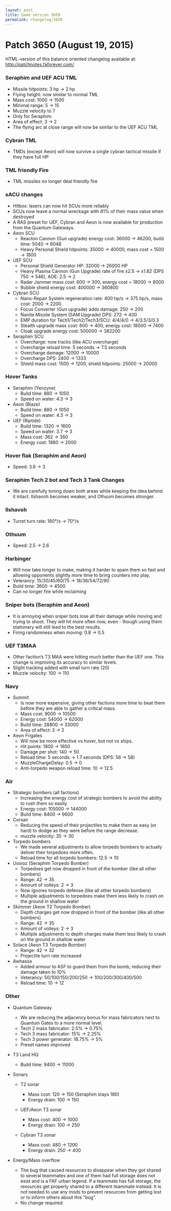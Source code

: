 ```yaml
---
layout: post
title: Game version 3650
permalink: changelog/3650
---
```


# Patch 3650 (August 19, 2015)

HTML-version of this balance oriented changelog available at: http://patchnotes.faforever.com/

### Seraphim and UEF ACU TML

- Missile hitpoints: 3 hp → 2 hp
- Flying height: now similar to normal TML
- Mass cost: 1000 → 1500
- Minimal range: 5 → 15
- Muzzle velocity to 7
- Only for Seraphim:
- Area of effect: 3 → 2
- The flying arc at close range will now be similar to the UEF ACU TML

### Cybran TML

- TMDs (except Aeon) will now survive a single cybran tactical missile if they have full HP

### TML friendly Fire

- TML missiles no longer deal friendly fire

### sACU changes

- Hitbox: lasers can now hit SCUs more reliably
- SCUs now leave a normal wreckage with 81% of their mass value when destroyed
- A RAS preset for UEF, Cybran and Aeon is now available for production from the Quantum Gateways.
- Aeon SCU
  - Reacton Cannon (Gun upgrade) energy cost: 36000 → 46200, build time: 5040 → 6048
  - Heavy Personal Shield hitpoints: 35000 → 40000, mass cost = 1500 → 1800
- UEF SCU
  - Personal Shield Generator HP: 32000 → 26000 HP
  - Heavy Plasma Cannon (Gun Upgrade) rate of fire x2.5 → x1.82 (DPS 750 → 546), AOE: 2.5 → 2
  - Radar Jammer mass cost: 600 → 300, energy cost = 18000 → 8000
  - Bubble shield energy cost: 400000 → 360800
- Cybran SCU
  - Nano-Repair System regeneration rate: 400 hp/s → 375 hp/s, mass cost: 2000 → 2200
  - Focus Converter (Gun upgrade) adds damage: 250 → 200
  - Nanite Missile System (SAM Upgrade) DPS: 272 → 400
  - EMP duration for Tech1/Tech2/Tech3/SCU: 4/4/4/0 → 4/3.5/3/0.3
  - Stealth upgrade mass cost: 600 → 400, energy cost: 18000 → 7400
  - Cloak upgrade energy cost: 500000 → 382200
- Seraphim SCU
  - Overcharge: now tracks (like ACU overcharge)
  - Overcharge reload time: 5 seconds → 7.5 seconds
  - Overcharge damage: 12000 → 10000
  - Overcharge DPS: 2400 → 1333
  - Shield mass cost: 1500 → 1200, shield hitpoints: 25000 → 20000

### Hover Tanks

- Seraphim (Yenzyne)
  - Build time: 880 → 1050
  - Speed on water: 4.3 → 3
- Aeon (Blaze)
  - Build time: 880 → 1050
  - Speed on water: 4.3 → 3
- UEF (Riptide)
  - Build time: 1320 → 1600
  - Speed on water: 3.7 → 3
  - Mass cost: 362 → 360
  - Energy cost: 1980 → 2000

### Hover flak (Seraphim and Aeon)

- Speed: 3.6 → 3

### Seraphim Tech 2 bot and Tech 3 Tank Changes

- We are carefully toning down both areas while keeping the idea behind it intact. Ilshavoh becomes weaker, and Othuum becomes stronger.

### Ilshavoh

- Turret turn rate: 180°/s → 70°/s

### Othuum

- Speed: 2.5 → 2.6

### Harbinger

- Will now take longer to make, making it harder to spam them so fast and allowing opponents slightly more time to bring counters into play.
- Veterancy: 15/30/45/60/75 → 18/36/54/72/90
- Build time: 3600 → 4500
- Can no longer fire while reclaiming

### Sniper bots (Seraphim and Aeon)

- It is annoying when sniper bots lose all their damage while moving and trying to shoot. They will hit more often now, even - though using them stationary will still lead to the best results.
- Firing randomness when moving: 0.8 → 0.5

### UEF T3MAA

- Other faction’s T3 MAA were hitting much better than the UEF one. This change is improving its accuracy to similar levels.
- Slight tracking added with small turn rate (20)
- Muzzle velocity: 100 → 110

### Navy

- Summit
  - Is now more expensive, giving other factions more time to beat them before they are able to gather a critical mass.
  - Mass cost: 9000 → 10500
  - Energy cost: 54000 → 62000
  - Build time: 28800 → 33000
  - Area of effect: 3 → 2
- Aeon Frigates
  - Will now be more effective vs hover, but not vs ships.
  - Hit points: 1800 → 1850
  - Damage per shot: 140 → 50
  - Reload time: 5 seconds → 1.7 seconds (DPS: 56 → 58)
  - MuzzleChargeDelay: 0.5 → 0
  - Anti-torpedo weapon reload time: 10 → 12.5

### Air

- Strategic bombers (all factions)
  - Increasing the energy cost of strategic bombers to avoid the ability to rush them so easily.
  - Energy cost: 105000 → 144000
  - Build time: 8400 → 9600
- Corsair
  - Reducing the speed of their projectiles to make them as easy (or hard) to dodge as they were before the range decrease.
  - muzzle velocity: 35 → 30
- Torpedo bombers
  - We made several adjustments to allow torpedo bombers to actually deliver their torpedoes more often.
  - Reload time for all torpedo bombers: 12.5 → 10
- Uosioz (Seraphim Torpedo Bomber)
  - Torpedoes get now dropped in front of the bomber (like all other bombers)
  - Range: 42 → 35
  - Amount of volleys: 2 → 3
  - Now ignores torpedo defense (like all other torpedo bombers)
  - Multiple adjustments to torpedoes make them less likely to crash on the ground in shallow water
- Skimmer (Aeon T2 Torpedo Bomber)
  - Depth charges get now dropped in front of the bomber (like all other bombers)
  - Range: 42 → 35
  - Amount of volleys: 2 → 3
  - Multiple adjustments to depth charges make them less likely to crash on the ground in shallow water
- Solace (Aeon T3 Torpedo Bomber)
  - Range: 42 → 32
  - Projectile turn rate increased
- Awhassa
  - Added armour to ASF to guard them from the bomb, reducing their damage taken to 10%
  - Veterancy: 50/100/150/200/250 → 100/200/300/400/500
  - Reload time: 10 → 12

### Other

- Quantum Gateway
  - We are reducing the adjacency bonus for mass fabricators next to Quantum Gates to a more normal level.
  - Tech 2 mass fabricator: 2.5% → 0.75%
  - Tech 3 mass fabricator: 15% → 2.25%
  - Tech 3 power generator: 18.75% → 5%
  - Preset names improved
- T3 Land HQ
  - Build time: 9400 → 11000
- Sonars

  - T2 sonar

    - Mass cost: 120 → 150 (Seraphim stays 180)
    - Energy drain: 100 → 150

  - UEF/Aeon T3 sonar

    - Mass cost: 400 → 1000
    - Energy drain: 100 → 250

  - Cybran T3 sonar
    - Mass cost: 480 → 1200
    - Energy drain: 250 → 400

- Energy/Mass overflow
  - The bug that caused resources to disappear when they got shared to several teammates and one of them had full storage does not exist and is a FAF urban legend. If a teammate has full storage, the resources get properly shared to a different teammate instead. It is not needed to use any mods to prevent resources from getting lost or to inform others about this "bug".
  - No change required
